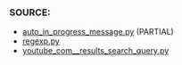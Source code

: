 ### SOURCE:
 * [auto_in_progress_message.py](https://github.com/gil9red/SimplePyScripts/blob/0c3c7da43d72112a9b9f826bd225ef3752c5c4a5/telegram_bot_examples/auto_in_progress_message.py) (PARTIAL)
 * [regexp.py](https://github.com/gil9red/telegram_bot__gamebook/blob/7b7399c83ae6249da9dc92ea5dc475cc0565edc0/bot/regexp.py#L22)
 * [youtube_com__results_search_query.py](https://github.com/gil9red/SimplePyScripts/blob/5b296881c4a0fa784062f1c1bea06b316f2ba0db/html_parsing/youtube_com__results_search_query.py)
